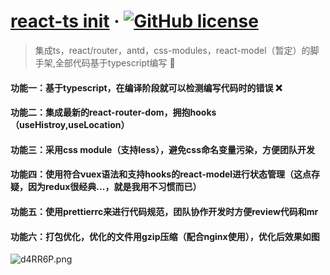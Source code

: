 # [react-ts init](https://reactjs.org/) &middot; [![GitHub license](https://img.shields.io/badge/license-MIT-blue.svg)](https://github.com/facebook/react/blob/master/LICENSE)
> 集成ts，react/router，antd，css-modules，react-model（暂定）的脚手架,全部代码基于typescript编写 🐛

#### 功能一：基于typescript，在编译阶段就可以检测编写代码时的错误 ❌

#### 功能二：集成最新的react-router-dom，拥抱hooks （useHistroy,useLocation）

#### 功能三：采用css module（支持less），避免css命名变量污染，方便团队开发

#### 功能四：使用符合vuex语法和支持hooks的react-model进行状态管理（这点存疑，因为redux很经典...，就是我用不习惯而已）

#### 功能五：使用prettierrc来进行代码规范，团队协作开发时方便review代码和mr

#### 功能六：打包优化，优化的文件用gzip压缩（配合nginx使用），优化后效果如图

![d4RR6P.png](https://s1.ax1x.com/2020/08/27/d4RR6P.png)
